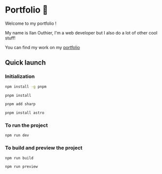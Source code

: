 # Portfolio 🚀

Welcome to my portfolio !

My name is Ilan Outhier, I'm a web developer but I also do a lot of other cool stuff!

You can find my work on my [portfolio](https://ilanou.github.io/portfolio)

## Quick launch

### Initialization

```bash
npm install -g pnpm
```

```bash
pnpm install
```

```bash
pnpm add sharp
```

```bash
pnpm install astro
```

### To run the project

```bash
npm run dev
```

### To build and preview the project

```bash
npm run build
```

```bash
npm run preview
```
<!-- 
### To deploy the project on gh-pages-v3

```bash
npm run deploy
```
 -->
